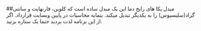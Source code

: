##مبدل یکا های رایج دما
این یک مبدل ساده است که کلوین، فارنهایت و سانتی گراد(سلیسیوس) را به یکدیگر تبدیل میکند.
بنمایه محاسیات در پایین وبسایت قرارداد.
اگر از این برنامه لذت بردید حتما یک ستاره بزنید.
